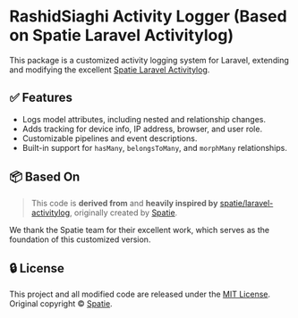 # RashidSiaghi Activity Logger (Based on Spatie Laravel Activitylog)

This package is a customized activity logging system for Laravel, extending and modifying the excellent [Spatie Laravel Activitylog](https://github.com/spatie/laravel-activitylog).

## ✅ Features

- Logs model attributes, including nested and relationship changes.
- Adds tracking for device info, IP address, browser, and user role.
- Customizable pipelines and event descriptions.
- Built-in support for `hasMany`, `belongsToMany`, and `morphMany` relationships.

## 📦 Based On

> This code is **derived from** and **heavily inspired by** [spatie/laravel-activitylog](https://github.com/spatie/laravel-activitylog), originally created by [Spatie](https://spatie.be/opensource).

We thank the Spatie team for their excellent work, which serves as the foundation of this customized version.

## 🔒 License

This project and all modified code are released under the [MIT License](LICENSE).  
Original copyright © [Spatie](https://spatie.be).
